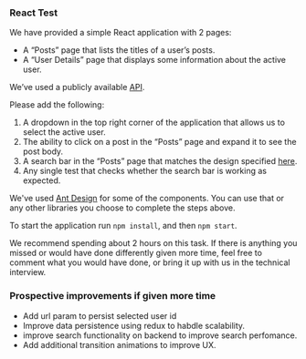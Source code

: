 ### React Test

We have provided a simple React application with 2 pages:
<ul>
<li>A “Posts” page that lists the titles of a user’s posts.</li>
<li>A “User Details” page that displays some information about the active user.</li>
</ul>

We’ve used a publicly available [API](https://jsonplaceholder.typicode.com/).

Please add the following:

1. A dropdown in the top right corner of the application that allows us to select the active user.</li>
2. The ability to click on a post in the “Posts” page and expand it to see the post body.</li>
3. A search bar in the “Posts” page that matches the design specified [here](https://www.figma.com/design/4Lhm0Oj7EXsKzXvp7OIDEB/search-bar?node-id=0-1&t=GjAOQlc4I8XLUAQf-1).</li>
4. Any single test that checks whether the search bar is working as expected.</li>

We've used [Ant Design](https://ant.design/) for some of the components. You can use that or any other libraries you choose to complete the steps above.

To start the application run <code>npm install</code>, and then <code>npm start</code>.

We recommend spending about 2 hours on this task. If there is anything you missed or would have done differently given more time, feel free to comment what you would have done, or bring it up with us in the technical interview.

### Prospective improvements if given more time
- Add url param to persist selected user id
- Improve data persistence using redux to habdle scalability.
- improve search functionality on backend to improve search perfomance.
- Add additional transition animations to improve UX.
